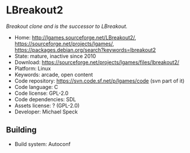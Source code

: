 # LBreakout2

_Breakout clone and is the successor to LBreakout._

- Home: http://lgames.sourceforge.net/LBreakout2/, https://sourceforge.net/projects/lgames/, https://packages.debian.org/search?keywords=lbreakout2
- State: mature, inactive since 2010
- Download: https://sourceforge.net/projects/lgames/files/lbreakout2/
- Platform: Linux
- Keywords: arcade, open content
- Code repository: https://svn.code.sf.net/p/lgames/code (svn part of it)
- Code language: C
- Code license: GPL-2.0
- Code dependencies: SDL
- Assets license: ? (GPL-2.0)
- Developer: Michael Speck

## Building

- Build system: Autoconf
